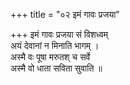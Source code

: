 +++
title = "०२ इमं गावः प्रजया"

+++
इमं गावः प्रजया सं विशध्वम्  
अयं देवानां न मिनाति भागम् ।  
अस्मै वः पूषा मरुतश् च सर्वे  
अस्मै वो धाता सविता सुवाति ॥
